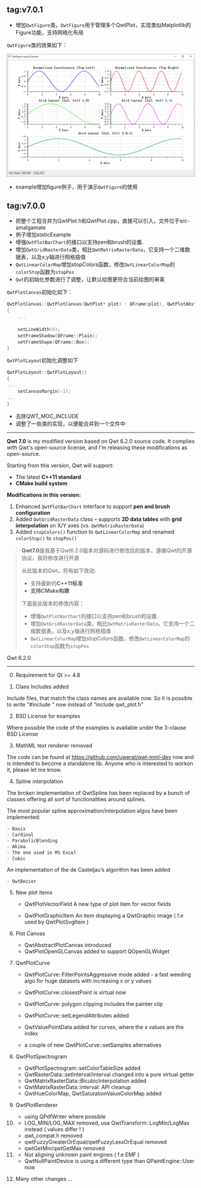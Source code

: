 ## tag:v7.0.1

- 增加`QwtFigure`类，`QwtFigure`用于管理多个QwtPlot，实现类似Matplotlib的Figure功能，支持网格化布局

`QwtFigure`类的效果如下：

![figure](docs/screenshots/qwt_figure.png)

- example增加figure例子，用于演示`QwtFigure`的使用

## tag:v7.0.0

- 把整个工程合并为QwtPlot.h和QwtPlot.cpp，直接可以引入，文件位于src-amalgamate
- 例子增加staticExample
- 增强`QwtPlotBarChart`的接口以支持pen和brush的设置.
- 增加`QwtGridRasterData`类，相比`QwtMatrixRasterData`，它支持一个二维数据表，以及x,y轴进行网格插值
- `QwtLinearColorMap`增加stopColors函数，修改`QwtLinearColorMap`的`colorStop`函数为`stopPos`
- `Qwt`的初始化参数进行了调整，让默认绘图更符合当前绘图的审美

`QwtPlotCanvas`初始化如下：
```cpp
QwtPlotCanvas::QwtPlotCanvas(QwtPlot* plot) : QFrame(plot), QwtPlotAbstractCanvas(this)
{
    ...

    setLineWidth(0);
    setFrameShadow(QFrame::Plain);
    setFrameShape(QFrame::Box);
}
```

`QwtPlotLayout`初始化调整如下

```cpp
QwtPlotLayout::QwtPlotLayout()
{
...
    setCanvasMargin(-1);
...
}
```

- 去除QWT_MOC_INCLUDE
- 调整了一些类的实现，以便能合并到一个文件中

------

**Qwt 7.0** is my modified version based on Qwt 6.2.0 source code. It complies with Qwt's open-source license, and I'm releasing these modifications as open-source.

Starting from this version, Qwt will support:
- The latest **C++11 standard**
- **CMake build system**

**Modifications in this version:**
1. Enhanced `QwtPlotBarChart` interface to support **pen and brush configuration**  
2. Added `QwtGridRasterData` class – supports **2D data tables** with **grid interpolation** on X/Y axes (vs. `QwtMatrixRasterData`)  
3. Added `stopColors()` function to `QwtLinearColorMap` and renamed `colorStop()` to `stopPos()`  


> **Qwt7.0**是我基于Qwt6.2.0版本对源码进行修改后的版本，遵循Qwt的开源协议，我将修改进行开源
>
>从此版本的Qwt，将有如下改动:
>	
>- 支持最新的**C++11标准**
>- **支持CMake构建**
>
>下面是此版本的修改内容：
>- 增强`QwtPlotBarChart`的接口以支持pen和brush的设置.
>- 增加`QwtGridRasterData`类，相比`QwtMatrixRasterData`，它支持一个二维数据表，以及x,y轴进行网格插值
>- `QwtLinearColorMap`增加stopColors函数，修改`QwtLinearColorMap`的`colorStop`函数为`stopPos`



Qwt 6.2.0

------

0) Requirement for Qt >= 4.8

1) Class Includes added

Include files, that match the class names are available now. So
it is possible to write "#include <QwtPlot>" now instead of "include qwt_plot.h"

2) BSD License for examples

Where possible the code of the examples is available under the 3-clause BSD License 

3) MathML text renderer removed

The code can be found at https://github.com/uwerat/qwt-mml-dev now and is intended
to become a standalone lib. Anyone who is interested to workon it, please let me know.

4) Spline interpolation

The broken implementation of QwtSpline has been replaced by a bunch of classes
offering all sort of functionalities around splines.

The most popular spline approximation/interpolation algos have been implemented:

	- Basis
	- Cardinal
	- ParabolicBlending
	- Akima
	- The one used in MS Excel
	- Cubic

An implementation of the de Casteljau’s algorithm has been added

	- QwtBezier

5) New plot items

	- QwtPlotVectorField
      A new type of plot item for vector fields

    - QwtPlotGraphicItem
      An item displaying a QwtGraphic image ( f.e used by QwtPlotSvgItem )

6) Plot Canvas

	- QwtAbstractPlotCanvas introduced
	- QwtPlotOpenGLCanvas added to support QOpenGLWidget

7) QwtPlotCurve

	- QwtPlotCurve::FilterPointsAggressive mode added - a fast weeding algo
      for huge datasets with increasing x or y values

	- QwtPlotCurve::closestPoint is virtual now
	- QwtPlotCurve: polygon clipping includes the painter clip
	- QwtPlotCurve::setLegendAttributes added
	- QwtValuePointData added for curves, where the x values are the index
	- a couple of new QwtPlotCurve::setSamples alternatives

8) QwtPlotSpectrogram

	- QwtPlotSpectrogram::setColorTableSize added
	- QwtRasterData::setInterval/interval changed into a pure virtual getter
	- QwtMatrixRasterData::BicubicInterpolation added
	- QwtMatrixRasterData::interval: API cleanup
	- QwtHueColorMap, QwtSaturationValueColorMap added

9) QwtPlotRenderer

	- using QPdfWriter where possible

10)
	- LOG_MIN/LOG_MAX removed, use QwtTransform::LogMin/LogMax instead ( values differ ! )
	- qwt_compat.h removed
	- qwtFuzzyGreaterOrEqual/qwtFuzzyLessOrEqual removed
	- qwtGetMin/qwtGetMax removed

11)
    - Not aligning unknown paint engines ( f.e EMF )
    - QwtNullPaintDevice is using a different type than QPaintEngine::User now

12) Many other changes ...
